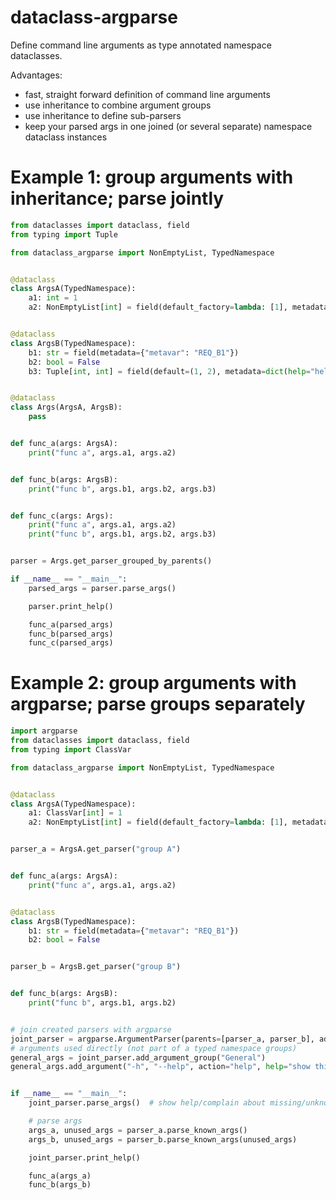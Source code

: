 # dataclass-argparse
Define command line arguments as type annotated namespace dataclasses.

Advantages:
 - fast, straight forward definition of command line arguments
 - use inheritance to combine argument groups 
 - use inheritance to define sub-parsers
 - keep your parsed args in one joined (or several separate) namespace dataclass instances 

# Example 1: group arguments with inheritance; parse jointly
```python
from dataclasses import dataclass, field
from typing import Tuple

from dataclass_argparse import NonEmptyList, TypedNamespace


@dataclass
class ArgsA(TypedNamespace):
    a1: int = 1
    a2: NonEmptyList[int] = field(default_factory=lambda: [1], metadata={"help": "help for a2."})


@dataclass
class ArgsB(TypedNamespace):
    b1: str = field(metadata={"metavar": "REQ_B1"})
    b2: bool = False
    b3: Tuple[int, int] = field(default=(1, 2), metadata=dict(help="help for b3."))


@dataclass
class Args(ArgsA, ArgsB):
    pass


def func_a(args: ArgsA):
    print("func a", args.a1, args.a2)


def func_b(args: ArgsB):
    print("func b", args.b1, args.b2, args.b3)


def func_c(args: Args):
    print("func a", args.a1, args.a2)
    print("func b", args.b1, args.b2, args.b3)


parser = Args.get_parser_grouped_by_parents()

if __name__ == "__main__":
    parsed_args = parser.parse_args()

    parser.print_help()

    func_a(parsed_args)
    func_b(parsed_args)
    func_c(parsed_args)

```

# Example 2: group arguments with argparse; parse groups separately
```python
import argparse
from dataclasses import dataclass, field
from typing import ClassVar

from dataclass_argparse import NonEmptyList, TypedNamespace


@dataclass
class ArgsA(TypedNamespace):
    a1: ClassVar[int] = 1
    a2: NonEmptyList[int] = field(default_factory=lambda: [1], metadata={"help": "help for a2."})


parser_a = ArgsA.get_parser("group A")


def func_a(args: ArgsA):
    print("func a", args.a1, args.a2)


@dataclass
class ArgsB(TypedNamespace):
    b1: str = field(metadata={"metavar": "REQ_B1"})
    b2: bool = False


parser_b = ArgsB.get_parser("group B")


def func_b(args: ArgsB):
    print("func b", args.b1, args.b2)


# join created parsers with argparse
joint_parser = argparse.ArgumentParser(parents=[parser_a, parser_b], add_help=False)
# arguments used directly (not part of a typed namespace groups)
general_args = joint_parser.add_argument_group("General")
general_args.add_argument("-h", "--help", action="help", help="show this help message and exit")


if __name__ == "__main__":
    joint_parser.parse_args()  # show help/complain about missing/unknown args, but ignore parse args

    # parse args
    args_a, unused_args = parser_a.parse_known_args()
    args_b, unused_args = parser_b.parse_known_args(unused_args)

    joint_parser.print_help()

    func_a(args_a)
    func_b(args_b)

```
